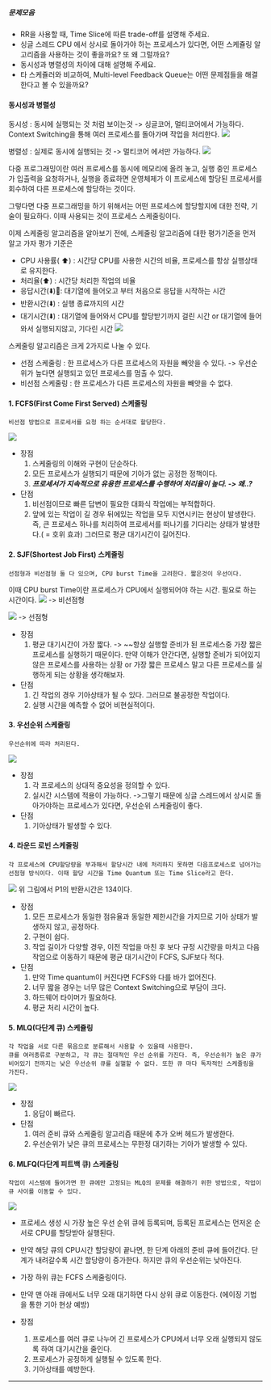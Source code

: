 ##### 문제모음
- RR을 사용할 때, Time Slice에 따른 trade-off를 설명해 주세요.
-   싱글 스레드 CPU 에서 상시로 돌아가야 하는 프로세스가 있다면, 어떤 스케쥴링 알고리즘을 사용하는 것이 좋을까요? 또 왜 그럴까요?
-   동시성과 병렬성의 차이에 대해 설명해 주세요.
-   타 스케쥴러와 비교하여, Multi-level Feedback Queue는 어떤 문제점들을 해결한다고 볼 수 있을까요?

#### 동시성과 병렬성
동시성 : 동시에 실행되는 것 처럼 보이는것 -> 싱글코어, 멀티코어에서 가능하다.
Context Switching을 통해 여러 프로세스를 돌아가며 작업을 처리한다.
![](https://i.imgur.com/JsmVqlI.png)

병렬성 : 실제로 동시에 실행되는 것 -> 멀티코어 에서만 가능하다.
![](https://i.imgur.com/U7Atk0q.png)


다중 프로그래밍이란 여러 프로세스를 동시에 메모리에 올려 놓고, 실행 중인 프로세스가 입출력을 요청하거나, 실행을 종료하면 운영체제가 이 프로세스에 할당된 프로세서를 회수하여 다른 프로세스에 할당하는 것이다. 

그렇다면 다중 프로그래밍을 하기 위해서는 어떤 프로세스에 할당할지에 대한 전략, 기술이 필요하다. 이때 사용되는 것이 프로세스 스케줄링이다. 

이제 스케줄링 알고리즘을 알아보기 전에, 스케줄링 알고리즘에 대한 평가기준을 먼저 알고 가자
평가 기준은
- CPU 사용률( ⬆️) : 시간당 CPU를 사용한 시간의 비율, 프로세스를 항상 실행상태로 유지한다.
- 처리율(⬆️) : 시간당 처리한 작업의 비율
- 응답시간(⬇️): 대기열에 들어오고 부터 처음으로 응답을 시작하는 시간
- 반환시간(⬇️) : 실행 종료까지의 시간
- 대기시간(⬇️) : 대기열에 들어와서 CPU를 할당받기까지 걸린 시간 or 대기열에 들어와서 실행되지않고, 기다린 시간
![](https://i.imgur.com/2SBMjDJ.png)


스케줄링 알고리즘은 크게 2가지로 나눌 수 있다.

- 선점 스케줄링 : 한 프로세스가 다른 프로세스의 자원을 빼앗을 수 있다. -> 우선순위가 높다면 실행되고 있던 프로세스를 멈출 수 있다.
- 비선점 스케줄링 : 한 프로세스가 다른 프로세스의 자원을 빼앗을 수 없다. 

#### 1. FCFS(First Come First Served) 스케줄링
	비선점 방법으로 프로세서를 요청 하는 순서대로 할당한다.
![](https://i.imgur.com/jgDU4zH.png)

- 장점
	1. 스케줄링의 이해와 구현이 단순하다.
	2. 모든 프로세스가 실행되기 때문에 기아가 없는 공정한 정책이다.
	3. ***프로세서가 지속적으로 유용한 프로세스를 수행하여 처리율이 높다. -> 왜..?***
- 단점
	1. 비선점이므로 빠른 답변이 필요한 대화식 작업에는 부적합하다.
	2. 앞에 있는 작업이 길 경우 뒤에있는 작업을 모두 지연시키는 현상이 발생한다.즉, 큰 프로세스 하나를 처리하여 프로세서를 떠나기를 기다리는 상태가 발생한다.( = 호위 효과) 그러므로 평균 대기시간이 길어진다.

#### 2. SJF(Shortest Job First) 스케줄링
	선점형과 비선점형 둘 다 있으며, CPU burst Time을 고려한다. 짧은것이 우선이다.

이때 CPU burst Time이란 프로세스가 CPU에서 실행되어야 하는 시간. 필요로 하는 시간이다.
![](https://i.imgur.com/a6LL76x.png)
	-> 비선점형

![](https://i.imgur.com/BIsP8gR.png)
	-> 선점형
	
- 장점
	1. 평균 대기시간이 가장 짧다. -> ~~항상 실행할 준비가 된 프로세스중 가장 짧은 프로세스를 실행하기 때문이다. 만약 이해가 안간다면, 실행할 준비가 되어있지 않은 프로세스를 사용하는 상황 or 가장 짧은 프로세스 말고 다른 프로세스를 실행하게 되는 상황을 생각해보자.
- 단점
	1. 긴 작업의 경우 기아상태가 될 수 있다. 그러므로 불공정한 작업이다.
	2. 실행 시간을 예측할 수 없어 비현실적이다.

#### 3. 우선순위 스케줄링
	우선순위에 따라 처리된다.
![](https://i.imgur.com/AYpsHk1.png)

- 장점
	1. 각 프로세스의 상대적 중요성을 정의할 수 있다. 
	2. 실시간 시스템에 적용이 가능하다. ->그렇기 때문에 싱글 스레드에서 상시로 돌아가야하는 프로세스가 있다면, 우선순위 스케줄링이 좋다.
- 단점
	1. 기아상태가 발생할 수 있다.

#### 4. 라운드 로빈 스케줄링
	각 프로세스에 CPU할당량을 부과해서 할당시간 내에 처리하지 못하면 다음프로세스로 넘어가는 선점형 방식이다. 이때 할당 시간을 Time Quantum 또는 Time Slice라고 한다.
![](https://i.imgur.com/Z3xRM9h.png)
위 그림에서 P1의 반환시간은 134이다.

- 장점
	1. 모든 프로세스가 동일한 점유율과 동일한 제한시간을 가지므로 기아 상태가 발생하지 않고, 공정하다.
	2. 구현이 쉽다.
	3. 작업 길이가 다양할 경우, 이전 작업을 마친 후 보다 규정 시간량을 마치고 다음 작업으로 이동하기 때문에 평균 대기시간이 FCFS, SJF보다 적다.
- 단점
	1. 만약 Time quantum이 커진다면 FCFS와 다를 바가 없어진다.
	2. 너무 짧을 경우는 너무 많은 Context Switching으로 부담이 크다.
	3. 하드웨어 타이머가 필요하다.
	4. 평균 처리 시간이 높다.

#### 5. MLQ(다단계 큐) 스케쥴링
	각 작업을 서로 다른 묶음으로 분류해서 사용할 수 있을때 사용한다.
	큐를 여러종류로 구분하고, 각 큐는 절대적인 우선 순위를 가진다. 즉, 우선순위가 높은 큐가 비어있기 전까지는 낮은 우선순위 큐를 실핼할 수 없다. 또한 큐 마다 독자적인 스케줄링을 가진다. 
![](https://i.imgur.com/VWSw19D.png)

- 장점
	1. 응답이 빠르다.
- 단점
	1. 여러 준비 큐와 스케줄링 알고리즘 때문에 추가 오버 헤드가 발생한다.
	2. 우선순위가 낮은 큐의 프로세스는 무한정 대기하는 기아가 발생할 수 있다.


#### 6. MLFQ(다단계 피트백 큐) 스케줄링
	작업이 시스템에 들어가면 한 큐에만 고정되는 MLQ의 문제를 해결하기 위한 방법으로, 작업이 큐 사이를 이동할 수 있다.

![](https://i.imgur.com/nwsSo9A.png)

- 프로세스 생성 시 가장 높은 우선 순위 큐에 등록되며, 등록된 프로세스는 먼저온 순서로 CPU를 할당받아 실행된다. 
- 만약 해당 큐의 CPU시간 할당량이 끝나면, 한 단계 아래의 준비 큐에 들어간다. 단계가 내려갈수록 시간 할당량이 증가한다. 하지만 큐의 우선순위는 낮아진다.
- 가장 하위 큐는 FCFS 스케줄링이다. 
- 만약 맨 아래 큐에서도 너무 오래 대기하면 다시 상위 큐로 이동한다. (에이징 기법을 통한 기아 현상 예방)

- 장점
	1. 프로세스를 여러 큐로 나누어 긴 프로세스가 CPU에서 너무 오래 실행되지 않도록 하여 대기시간을 줄인다.
	2. 프로세스가 공정하게 실행될 수 있도록 한다.
	3. 기아상태를 예방한다.


---
